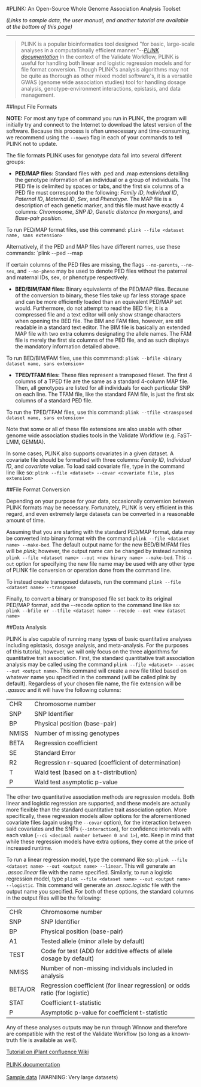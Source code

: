 #PLINK: An Open-Source Whole Genome Association Analysis Toolset

*(Links to sample data, the user manual, and another tutorial are available at the bottom of this page)*

-----------

>PLINK is a popular bioinformatics tool designed "for basic, large-scale analyses in a computationally efficient manner."--<cite>[PLINK documentation](http://nce.ads.uga.edu/~ignacy/numpub/blupf90/docs/qxpak.pdf)</cite> 
In the context of the Validate Workflow, PLINK is useful for handling both linear and logistic regression models and for file format conversion. 
Though PLINK's analysis algorithms may not be quite as thorough as other mixed model software's, 
it is a versatile GWAS (genome wide association studies) tool for handling dosage analysis, genotype-environment interactions, epistasis, and data management.

##Input File Formats

**NOTE:** For most any type of command you run in PLINK, the program will initially try and connect to the Internet to download the latest version of the software. 
Because this process is often unnecessary and time-consuming, we recommend using the `--noweb` flag in each of your commands to tell PLINK not to update.

The file formats PLINK uses for genotype data fall into several different groups:

* **PED/MAP files:** Standard files with .ped and .map extensions detailing the genotype information of an individual or a group of individuals. 
The PED file is delimited by spaces or tabs, and the first six columns of a PED file must correspond to the following: 
*Family ID*, *Individual ID*, *Paternal ID*, *Maternal ID*, *Sex*, and *Phenotype.* The MAP file is a description of each genetic marker, and this file must have exactly 4 columns:
*Chromosome*, *SNP ID*, *Genetic distance (in morgans)*, and *Base-pair position*.

To run PED/MAP format files, use this command:
`plink --file <dataset name, sans extension>`

Alternatively, if the PED and MAP files have different names, use these commands:
`plink --ped <PED file> --map <MAP file>

If certain columns of the PED files are missing, the flags `--no-parents`, `--no-sex`, and `--no-pheno` may be used to denote PED files without the paternal and maternal IDs, sex, or phenotype respectively.

* **BED/BIM/FAM files:** Binary equivalents of the PED/MAP files. Because of the conversion to binary, these files take up far less storage space and can be more efficiently loaded than an equivalent PED/MAP set would. 
Furthermore, do not attempt to read the BED file; it is a compressed file and a text editor will only show strange characters when opening the BED file. 
The BIM and FAM files, however, are still readable in a standard text editor. The BIM file is basically an extended MAP file with two extra columns designating the allele names. 
The FAM file is merely the first six columns of the PED file, and as such displays the mandatory information detailed above.

To run BED/BIM/FAM files, use this commmand:
`plink --bfile <binary dataset name, sans extension>`

* **TPED/TFAM files:** These files represent a transposed fileset. 
The first 4 columns of a TPED file are the same as a standard 4-column MAP file. Then, all genotypes are listed for all individuals for each particular SNP on each line. 
The TFAM file, like the standard FAM file, is just the first six columns of a standard PED file.

To run the TPED/TFAM files, use this command:
`plink --tfile <transposed dataset name, sans extension>`

Note that some or all of these file extensions are also usable with other genome wide association studies tools in the Validate Workflow (e.g. FaST-LMM, GEMMA). 

In some cases, PLINK also supports covariates in a given dataset. A covariate file should be formatted with three columns: *Family ID*, *Individual ID*, and *covariate value*. To load said covariate file, type in the command line like so:
`plink --file <dataset> --covar <covariate file, plus extension>`

##File Format Conversion

Depending on your purpose for your data, occasionally conversion between PLINK formats may be necessary. 
Fortunately, PLINK is very efficient in this regard, and even extremely large datasets can be converted in a reasonable amount of time.

Assuming that you are starting with the standard PED/MAP format, data may be converted into binary format with the command 
`plink --file <dataset name> --make-bed`. The default output name for the new BED/BIM/FAM files will be *plink*; however, the output name can be changed by instead running 
`plink --file <dataset name> --out <new binary name> --make-bed`. This `--out` option for specifying the new file name may be used with any other type of PLINK file conversion or operation done from the command line. 

To instead create transposed datasets, run the command `plink --file <dataset name> --transpose`

Finally, to convert a binary or transposed file set back to its original PED/MAP format, add the --recode option to the command line like so:
`plink --bfile or --tfile <dataset name> --recode --out <new dataset name>`

##Data Analysis

PLINK is also capable of running many types of basic quantitative analyses including epistasis, dosage analysis, and meta-analysis. 
For the purposes of this tutorial, however, we will only focus on the three algorithms for quantitative trait association. 
First, the standard quantitative trait association analysis may be called using the command `plink --file <dataset> --assoc --out <output name>`. 
This command will create a new file titled based on whatever name you specified in the command (will be called plink by default). 
Regardless of your chosen file name, the file extension will be *.qassoc* and it will have the following columns:

|           |                |
|:----------|:-------------  |
| CHR   | Chromosome number |
| SNP   | SNP Identifier |
| BP    | Physical position (base-pair) |
| NMISS | Number of missing genotypes |
| BETA  | Regression coefficient |
| SE    | Standard Error |
| R2    | Regression r-squared (coefficient of determination) |
| T     | Wald test (based on a t-distribution) |
| P     | Wald test asymptotic p-value |

The other two quantitative association methods are regression models. 
Both linear and logistic regression are supported, and these models are actually more flexible than the standard quantitative trait association option. 
More specifically, these regression models allow options for the aforementioned covariate files (again using the `--covar` option), 
for the interaction between said covariates and the SNPs (`--interaction`), 
for confidence intervals with each value (`--ci <decimal number between 0 and 1>`), etc. Keep in mind that while these regression models have extra options, they come at the price of increased runtime.

To run a linear regression model, type the command like so:
`plink --file <dataset name> --out <output name> --linear`. This will generate an *.assoc.linear* file with the name specified. 
Similarly, to run a logistic regression model, type `plink --file <dataset name> --out <output name> --logistic`. This command will generate an *.assoc.logistic* file with the output name you specified.
For both of these options, the standard columns in the output files will be the following:

|           |                |
|:----------|:-------------  |
| CHR   | Chromosome number |
| SNP   | SNP Identifier |
| BP    | Physical position (base-pair) |
| A1    | Tested allele (minor allele by default) |
| TEST    | Code for test (ADD for additive effects of allele dosage by default) |
| NMISS | Number of non-missing individuals included in analysis |
| BETA/OR  | Regression coefficient (for linear regression) or odds ratio (for logistic) |
| STAT  | Coefficient t-statistic |
| P     | Asymptotic p-value for coefficient t-statistic |

Any of these analyses outputs may be run through Winnow and therefore are compatible with the rest of the Validate Workflow (so long as a known-truth file is available as well).

[Tutorial on iPlant confluence Wiki](https://pods.iplantcollaborative.org/wiki/display/DEapps/PLINK)<br></br>
[PLINK documentation](http://pngu.mgh.harvard.edu/~purcell/plink/index.shtml)<br></br>
[Sample data](http://mirrors.iplantcollaborative.org/browse/iplant/home/shared/syngenta_sim/PEDMAP_DE) (WARNING: Very large datasets)
